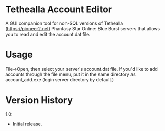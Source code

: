 # Tethealla Account Editor
A GUI companion tool for non-SQL versions of Tethealla (https://pioneer2.net) Phantasy Star Online: Blue Burst servers that allows you to read and edit the account.dat file. 

# Usage
File->Open, then select your server's account.dat file. If you'd like to add accounts through the file menu, put it in the same directory as account_add.exe (login server directory by default.)

# Version History
1.0:
- Initial release.